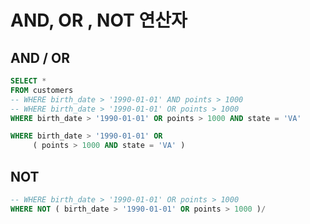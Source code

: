 # AND, OR , NOT 연산자

## **AND / OR**

```sql
SELECT * 
FROM customers
-- WHERE birth_date > '1990-01-01' AND points > 1000
-- WHERE birth_date > '1990-01-01' OR points > 1000
WHERE birth_date > '1990-01-01' OR points > 1000 AND state = 'VA'
```

```sql
WHERE birth_date > '1990-01-01' OR 
	 ( points > 1000 AND state = 'VA' )
```

## **NOT**

```sql
-- WHERE birth_date > '1990-01-01' OR points > 1000
WHERE NOT ( birth_date > '1990-01-01' OR points > 1000 )/
```
